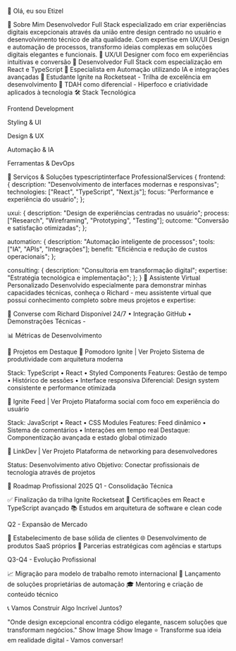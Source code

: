 👋 Olá, eu sou Etizel

🚀 Sobre Mim
Desenvolvedor Full Stack especializado em criar experiências digitais excepcionais através da união entre design centrado no usuário e desenvolvimento técnico de alta qualidade. Com expertise em UX/UI Design e automação de processos, transformo ideias complexas em soluções digitais elegantes e funcionais.
🔹 UX/UI Designer com foco em experiências intuitivas e conversão
🔹 Desenvolvedor Full Stack com especialização em React e TypeScript
🔹 Especialista em Automação utilizando IA e integrações avançadas
🔹 Estudante Ignite na Rocketseat - Trilha de excelência em desenvolvimento
🔹 TDAH como diferencial - Hiperfoco e criatividade aplicados à tecnologia
🛠️ Stack Tecnológica

Frontend Development

Styling & UI

Design & UX

Automação & IA

Ferramentas & DevOps

</div>
💼 Serviços & Soluções
typescriptinterface ProfessionalServices {
  frontend: {
    description: "Desenvolvimento de interfaces modernas e responsivas";
    technologies: ["React", "TypeScript", "Next.js"];
    focus: "Performance e experiência do usuário";
  };
  
  uxui: {
    description: "Design de experiências centradas no usuário";
    process: ["Research", "Wireframing", "Prototyping", "Testing"];
    outcome: "Conversão e satisfação otimizadas";
  };
  
  automation: {
    description: "Automação inteligente de processos";
    tools: ["IA", "APIs", "Integrações"];
    benefit: "Eficiência e redução de custos operacionais";
  };
  
  consulting: {
    description: "Consultoria em transformação digital";
    expertise: "Estratégia tecnológica e implementação";
  };
}
🤖 Assistente Virtual Personalizado
Desenvolvido especialmente para demonstrar minhas capacidades técnicas, conheça o Richard - meu assistente virtual que possui conhecimento completo sobre meus projetos e expertise:

🔗 Converse com Richard
Disponível 24/7 • Integração GitHub • Demonstrações Técnicas - 

📊 Métricas de Desenvolvimento

🌟 Projetos em Destaque
🍅 Pomodoro Ignite | Ver Projeto
Sistema de produtividade com arquitetura moderna

Stack: TypeScript • React • Styled Components
Features: Gestão de tempo • Histórico de sessões • Interface responsiva
Diferencial: Design system consistente e performance otimizada

📱 Ignite Feed | Ver Projeto
Plataforma social com foco em experiência do usuário

Stack: JavaScript • React • CSS Modules
Features: Feed dinâmico • Sistema de comentários • Interações em tempo real
Destaque: Componentização avançada e estado global otimizado

🔗 LinkDev | Ver Projeto
Plataforma de networking para desenvolvedores

Status: Desenvolvimento ativo
Objetivo: Conectar profissionais de tecnologia através de projetos

🎯 Roadmap Profissional 2025
Q1 - Consolidação Técnica

✅ Finalização da trilha Ignite Rocketseat
🔄 Certificações em React e TypeScript avançado
📚 Estudos em arquitetura de software e clean code

Q2 - Expansão de Mercado

🎯 Estabelecimento de base sólida de clientes
🌐 Desenvolvimento de produtos SaaS próprios
🤝 Parcerias estratégicas com agências e startups

Q3-Q4 - Evolução Profissional

📈 Migração para modelo de trabalho remoto internacional
🚀 Lançamento de soluções proprietárias de automação
🎓 Mentoring e criação de conteúdo técnico

📞 Vamos Construir Algo Incrível Juntos?

"Onde design excepcional encontra código elegante,
nascem soluções que transformam negócios."
Show Image
Show Image
⭐ Transforme sua ideia em realidade digital - Vamos conversar!

